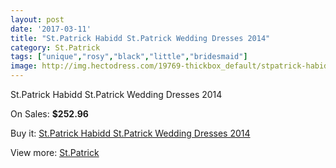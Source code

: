 ```yaml
---
layout: post
date: '2017-03-11'
title: "St.Patrick Habidd St.Patrick Wedding Dresses 2014"
category: St.Patrick
tags: ["unique","rosy","black","little","bridesmaid"]
image: http://img.hectodress.com/19769-thickbox_default/stpatrick-habidd-stpatrick-wedding-dresses-2014.jpg
---
```

St.Patrick Habidd St.Patrick Wedding Dresses 2014

On Sales: **$252.96**
<a href="https://www.hectodress.com/stpatrick/9223-stpatrick-habidd-stpatrick-wedding-dresses-2014.html"><amp-img layout="responsive" width="600" height="600" src="//img.hectodress.com/19769-thickbox_default/stpatrick-habidd-stpatrick-wedding-dresses-2014.jpg" alt="St.Patrick Habidd St.Patrick Wedding Dresses 2014 0" /></a>
<a href="https://www.hectodress.com/stpatrick/9223-stpatrick-habidd-stpatrick-wedding-dresses-2014.html"><amp-img layout="responsive" width="600" height="600" src="//img.hectodress.com/19771-thickbox_default/stpatrick-habidd-stpatrick-wedding-dresses-2014.jpg" alt="St.Patrick Habidd St.Patrick Wedding Dresses 2014 1" /></a>
<a href="https://www.hectodress.com/stpatrick/9223-stpatrick-habidd-stpatrick-wedding-dresses-2014.html"><amp-img layout="responsive" width="600" height="600" src="//img.hectodress.com/19770-thickbox_default/stpatrick-habidd-stpatrick-wedding-dresses-2014.jpg" alt="St.Patrick Habidd St.Patrick Wedding Dresses 2014 2" /></a>

Buy it: [St.Patrick Habidd St.Patrick Wedding Dresses 2014](https://www.hectodress.com/stpatrick/9223-stpatrick-habidd-stpatrick-wedding-dresses-2014.html "St.Patrick Habidd St.Patrick Wedding Dresses 2014")

View more: [St.Patrick](https://www.hectodress.com/153-stpatrick "St.Patrick")